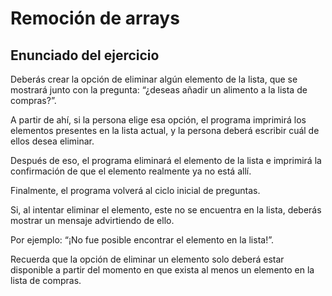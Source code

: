 # Remoción de arrays
## Enunciado del ejercicio


Deberás crear la opción de eliminar algún elemento de la lista, que se mostrará junto con la pregunta: “¿deseas añadir un alimento a la lista de compras?”.

 

A partir de ahí, si la persona elige esa opción, el programa imprimirá los elementos presentes en la lista actual, y la persona deberá escribir cuál de ellos desea eliminar.

 

Después de eso, el programa eliminará el elemento de la lista e imprimirá la confirmación de que el elemento realmente ya no está allí.

 

Finalmente, el programa volverá al ciclo inicial de preguntas.

 

Si, al intentar eliminar el elemento, este no se encuentra en la lista, deberás mostrar un mensaje advirtiendo de ello.

 

Por ejemplo: “¡No fue posible encontrar el elemento en la lista!”.

 

Recuerda que la opción de eliminar un elemento solo deberá estar disponible a partir del momento en que exista al menos un elemento en la lista de compras.
